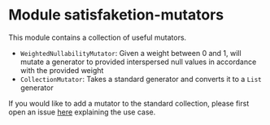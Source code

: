 # Module satisfaketion-mutators

This module contains a collection of useful mutators.

- `WeightedNullabilityMutator`: Given a weight between 0 and 1, will mutate a generator to provided interspersed null
  values in accordance with the provided weight
- `CollectionMutator`: Takes a standard generator and converts it to a `List` generator

If you would like to add a mutator to the standard collection, please first open an
issue [here](https://github.com/unredundant/satisfaketion/issues) explaining the use case.
